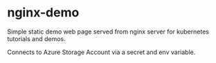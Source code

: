 # nginx-demo

Simple static demo web page served from nginx server for kubernetes tutorials
and demos.

Connects to Azure Storage Account via a secret and env variable.


